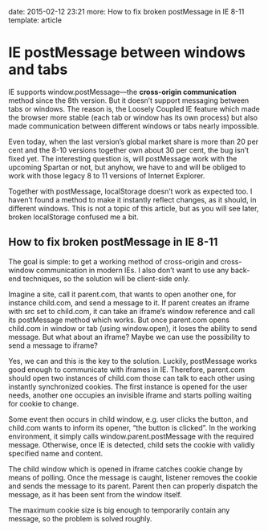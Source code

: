 date: 2015-02-12 23:21
more: How to fix broken postMessage in IE 8-11
template: article

# IE postMessage between windows and tabs

IE supports window.postMessage—the **cross-origin communication** method since the 8th version. But it doesn’t support messaging between tabs or windows. The reason is, the Loosely Coupled IE feature which made the browser more stable (each tab or window has its own process) but also made communication between different windows or tabs nearly impossible.

Even today, when the last version’s global market share is more than 20 per cent and the 8-10 versions together own about 30 per cent, the bug isn’t fixed yet. The interesting question is, will postMessage work with the upcoming Spartan or not, but anyhow, we have to and will be obliged to work with those legacy 8 to 11 versions of Internet Explorer.

Together with postMessage, localStorage doesn’t work as expected too. I haven’t found a method to make it instantly reflect changes, as it should, in different windows. This is not a topic of this article, but as you will see later, broken localStorage confused me a bit.

## How to fix broken postMessage in IE 8-11

The goal is simple: to get a working method of cross-origin and cross-window communication in modern IEs. I also don’t want to use any back-end techniques, so the solution will be client-side only.

Imagine a site, call it parent.com, that wants to open another one, for instance child.com, and send a message to it. If parent creates an iframe with src set to child.com, it can take an iframe’s window reference and call its postMessage method which works. But once parent.com opens child.com in window or tab (using window.open), it loses the ability to send message. But what about an iframe? Maybe we can use the possibility to send a message to iframe?

Yes, we can and this is the key to the solution. Luckily, postMessage works good enough to communicate with iframes in IE. Therefore, parent.com should open two instances of child.com those can talk to each other using instantly synchronized cookies. The first instance is opened for the user needs, another one occupies an invisible iframe and starts polling waiting for cookie to change.

Some event then occurs in child window, e.g. user clicks the button, and child.com wants to inform its opener, “the button is clicked”. In the working environment, it simply calls window.parent.postMessage with the required message. Otherwise, once IE is detected, child sets the cookie with validly specified name and content.

The child window which is opened in iframe catches cookie change by means of polling. Once the message is caught, listener removes the cookie and sends the message to its parent. Parent then can properly dispatch the message, as it has been sent from the window itself.

The maximum cookie size is big enough to temporarily contain any message, so the problem is solved roughly.
